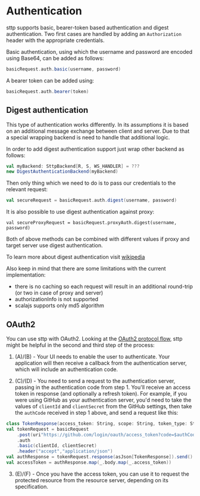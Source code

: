 # Authentication

sttp supports basic, bearer-token based authentication and digest authentication. Two first cases are handled by adding an `Authorization` header with the appropriate credentials.

Basic authentication, using which the username and password are encoded using Base64, can be added as follows:

```scala
basicRequest.auth.basic(username, password)
```

A bearer token can be added using:

```scala
basicRequest.auth.bearer(token)
```

## Digest authentication

This type of authentication works differently. In its assumptions it is based on an additional message exchange between client and server. Due to that a special wrapping backend is need to handle that additional logic.

In order to add digest authentication support just wrap other backend as follows:

```scala
val myBackend: SttpBackend[R, S, WS_HANDLER] = ???
new DigestAuthenticationBackend(myBackend)
```

Then only thing which we need to do is to pass our credentials to the relevant request:

```scala
val secureRequest = basicRequest.auth.digest(username, password)
```

It is also possible to use digest authentication against proxy:

```
val secureProxyRequest = basicRequest.proxyAuth.digest(username, password)
```

Both of above methods can be combined with different values if proxy and target server use digest authentication.

To learn more about digest authentication visit [wikipedia](https://en.wikipedia.org/wiki/Digest_access_authentication)

Also keep in mind that there are some limitations with the current implementation:

* there is no caching so each request will result in an additional round-trip (or two in case of proxy and server)
* authorizationInfo is not supported
* scalajs supports only md5 algorithm

## OAuth2

You can use sttp with OAuth2. Looking at the [OAuth2 protocol flow](https://tools.ietf.org/html/rfc6749#section-1.2), sttp might be helpful in the second and third step of the process:

1. (A)/(B) - Your UI needs to enable the user to authenticate. Your application will then receive a callback from the authentication server, which will include an authentication code.

2. (C)/(D) - You need to send a request to the authentication server, passing in the authentication code from step 1. You'll receive an access token in response (and optionally a refresh token). For example, if you were using GitHub as your authentication server, you'd need to take the values of `clientId` and `clientSecret` from the GitHub settings, then take the `authCode` received in step 1 above, and send a request like this:
```scala
class TokenResponse(access_token: String, scope: String, token_type: String, refresh_token: Option[String])
val tokenRequest = basicRequest
    .post(uri"https://github.com/login/oauth/access_token?code=$authCode&grant_type=authorization_code")
    .auth
    .basic(clientId, clientSecret)
    .header("accept","application/json")
val authResponse = tokenRequest.response(asJson[TokenResponse]).send()
val accessToken = authResponse.map(_.body.map(_.access_token))
```
3. (E)/(F) - Once you have the access token, you can use it to request the protected resource from the resource server, depending on its specification.
